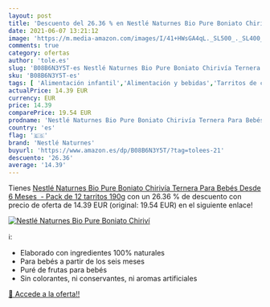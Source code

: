 ```yaml
---
layout: post
title: 'Descuento del 26.36 % en Nestlé Naturnes Bio Pure Boniato Chiriví'
date: 2021-06-07 13:21:12
image: 'https://m.media-amazon.com/images/I/41+HWsGA4qL._SL500_._SL400_.jpg'
comments: true
category: ofertas
author: 'tole.es'
slug: 'B08B6N3Y5T-es Nestlé Naturnes Bio Pure Boniato Chirivía Ternera Para...'
sku: 'B08B6N3Y5T-es'
tags: [ 'Alimentación infantil','Alimentación y bebidas','Tarritos de carne y pescado para bebé','Tarritos, purés y postres para bebé','bebés','naturnes','nestlé naturnes', ]
actualPrice: 14.39 EUR
currency: EUR
price: 14.39
comparePrice: 19.54 EUR
prodname: 'Nestlé Naturnes Bio Pure Boniato Chirivía Ternera Para Bebés Desde 6 Meses  - Pack de 12 tarritos 190g'
country: 'es'
flag: '🇪🇸'
brand: 'Nestlé Naturnes'
buyurl: 'https://www.amazon.es/dp/B08B6N3Y5T/?tag=tolees-21'
descuento: '26.36'
average: '14.39'
---
```


Tienes [Nestlé Naturnes Bio Pure Boniato Chirivía Ternera Para Bebés Desde 6 Meses  - Pack de 12 tarritos 190g](https://www.amazon.es/dp/B08B6N3Y5T/?tag=tolees-21) con un 26.36 % de descuento con precio de oferta de 14.39 EUR (original: 19.54 EUR) en el siguiente enlace!

[![Nestlé Naturnes Bio Pure Boniato Chiriví](https://m.media-amazon.com/images/I/41+HWsGA4qL._SL500_._SL400_.jpg)](https://www.amazon.es/dp/B08B6N3Y5T/?tag=tolees-21)

ℹ️:

- Elaborado con ingredientes 100% naturales
- Para bebés a partir de los seis meses
- Puré de frutas para bebés
- Sin colorantes, ni conservantes, ni aromas artificiales

[🛒 Accede a la oferta!!](https://www.amazon.es/dp/B08B6N3Y5T/?tag=tolees-21)
